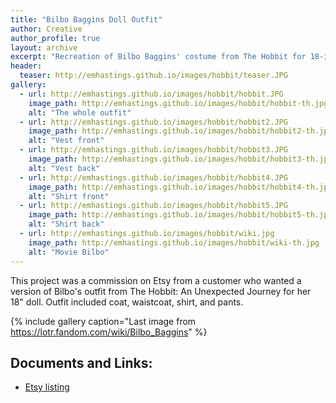 ```yaml
---
title: "Bilbo Baggins Doll Outfit"
author: Creative
author_profile: true
layout: archive
excerpt: "Recreation of Bilbo Baggins' costume from The Hobbit for 18-inch doll."
header:
  teaser: http://emhastings.github.io/images/hobbit/teaser.JPG
gallery:
  - url: http://emhastings.github.io/images/hobbit/hobbit.JPG
    image_path: http://emhastings.github.io/images/hobbit/hobbit-th.jpg
    alt: "The whole outfit"  
  - url: http://emhastings.github.io/images/hobbit/hobbit2.JPG
    image_path: http://emhastings.github.io/images/hobbit/hobbit2-th.jpg
    alt: "Vest front"  
  - url: http://emhastings.github.io/images/hobbit/hobbit3.JPG
    image_path: http://emhastings.github.io/images/hobbit/hobbit3-th.jpg
    alt: "Vest back"
  - url: http://emhastings.github.io/images/hobbit/hobbit4.JPG
    image_path: http://emhastings.github.io/images/hobbit/hobbit4-th.jpg
    alt: "Shirt front"
  - url: http://emhastings.github.io/images/hobbit/hobbit5.JPG
    image_path: http://emhastings.github.io/images/hobbit/hobbit5-th.jpg
    alt: "Shirt back"
  - url: http://emhastings.github.io/images/hobbit/wiki.jpg
    image_path: http://emhastings.github.io/images/hobbit/wiki-th.jpg
    alt: "Movie Bilbo"
---
```


This project was a commission on Etsy from a customer who wanted a version of Bilbo's outfit from The Hobbit: An Unexpected Journey for her 18" doll.  Outfit included coat, waistcoat, shirt, and pants.

{% include gallery caption="Last image from https://lotr.fandom.com/wiki/Bilbo_Baggins" %}

## Documents and Links:
* [Etsy listing](https://www.etsy.com/listing/239471291/reserved-for-omgitssarah-bilbo-outfit?show_sold_out_detail=1)


